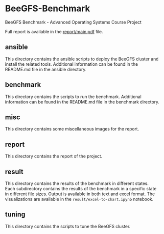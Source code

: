 # BeeGFS-Benchmark
BeeGFS Benchmark - Advanced Operating Systems Course Project 

Full report is available in the [report/main.pdf](report/main.pdf) file.

## ansible
This directory contains the ansible scripts to deploy the BeeGFS cluster and install the related tools. Additional information can be found in the README.md file in the ansible directory.

## benchmark
This directory contains the scripts to run the benchmark. Additional information can be found in the README.md file in the benchmark directory.

## misc
This directory contains some miscellaneous images for the report.

## report
This directory contains the report of the project.

## result
This directory contains the results of the benchmark in different states. Each subdirectory contains the results of the benchmark in a specific state in different file sizes. Output is available in both text and excel format. The visualizations are available in the `result/excel-to-chart.ipynb` notebook.

## tuning
This directory contains the scripts to tune the BeeGFS cluster. 
